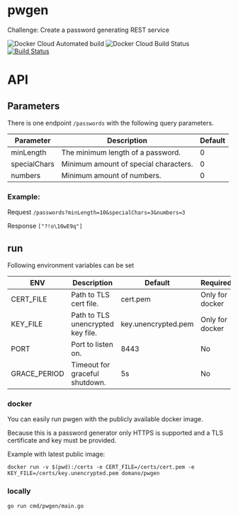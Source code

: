 # pwgen
Challenge: Create a password generating REST service

![Docker Cloud Automated build](https://img.shields.io/docker/cloud/automated/domano/pwgen.svg)
![Docker Cloud Build Status](https://img.shields.io/docker/cloud/build/domano/pwgen.svg)
[![Build Status](https://travis-ci.org/domano/pwgen.svg?branch=master)](https://travis-ci.org/domano/pwgen)

# API

## Parameters
There is one endpoint `/passwords` with the following query parameters.

| Parameter | Description | Default | 
| --- | --- | --- | 
| minLength | The minimum length of a password.| 0| 
| specialChars| Minimum amount of special characters. | 0 | 
| numbers | Minimum amount of numbers. | 0 |

### Example:
Request `/passwords?minLength=10&specialChars=3&numbers=3`

Response `["?!o\10wE9q"]`

 
## run
Following environment variables can be set

| ENV           | Description | Default | Required |
|---            |---                                |---                    |---                |
| CERT_FILE     | Path to TLS cert file.            | cert.pem              | Only for docker   |
| KEY_FILE      | Path to TLS unencrypted key file. | key.unencrypted.pem   | Only for docker   |
| PORT          | Port to listen on.                | 8443                  | No                |
| GRACE_PERIOD  | Timeout for graceful shutdown.    | 5s                    | No                |

###  docker
You can easily run pwgen with the publicly available docker image. 

Because this is a password generator only HTTPS is supported and a TLS certificate and key must be provided.

Example with latest public image:

`docker run -v $(pwd):/certs -e CERT_FILE=/certs/cert.pem -e KEY_FILE=/certs/key.unencrypted.pem domano/pwgen`

### locally
`go run cmd/pwgen/main.go`
